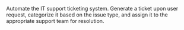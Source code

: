 Automate the IT support ticketing system. Generate a ticket upon user request, categorize it based on the issue type, and assign it to the appropriate support team for resolution.